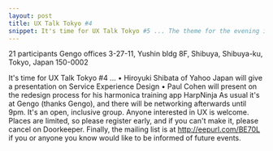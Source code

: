 ```yaml
---
layout: post
title: UX Talk Tokyo #4
snippet: It's time for UX Talk Tokyo #5 ... The theme for the evening is FAILURE. If you missed the last ...
---
```

21 participants
Gengo offices 3-27-11, Yushin bldg 8F, Shibuya, Shibuya-ku, Tokyo, Japan 150-0002

It's time for UX Talk Tokyo #4 ...
• Hiroyuki Shibata of Yahoo Japan will give a presentation on Service Experience Design
• Paul Cohen will present on the redesign process for his harmonica training app HarpNinja
As usual it's at Gengo (thanks Gengo), and there will be networking afterwards until 9pm.
It's an open, inclusive group. Anyone interested in UX is welcome.
Places are limited, so please register early, and if you can't make it, please cancel on Doorkeeper.
Finally, the mailing list is at http://eepurl.com/BE70L if you or anyone you know would like to be informed of future events.